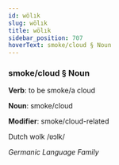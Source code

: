 ```yaml
---
id: wölık
slug: wölık
title: wölık
sidebar_position: 707
hoverText: smoke/cloud § Noun
---
```


### smoke/cloud § Noun

**Verb**: to be smoke/a cloud

**Noun**: smoke/cloud

**Modifier**: smoke/cloud-related

Dutch wolk /ʋɔlk/

*Germanic Language Family*